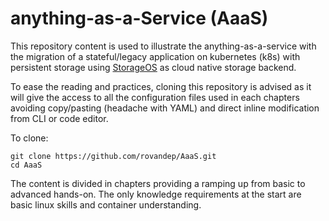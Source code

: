 # anything-as-a-Service (AaaS)
This repository content is used to illustrate the anything-as-a-service with the migration of a stateful/legacy application on kubernetes (k8s) with persistent storage using [StorageOS](https://storageos.com) as cloud native storage backend.  

To ease the reading and practices, cloning this repository is advised as it will give the access to all the configuration files used in each chapters avoiding copy/pasting (headache with YAML) and direct inline modification from CLI or code editor. 

To clone:
```
git clone https://github.com/rovandep/AaaS.git
cd AaaS
```

The content is divided in chapters providing a ramping up from basic to advanced hands-on. The only knowledge requirements at the start are basic linux skills and container understanding. 
